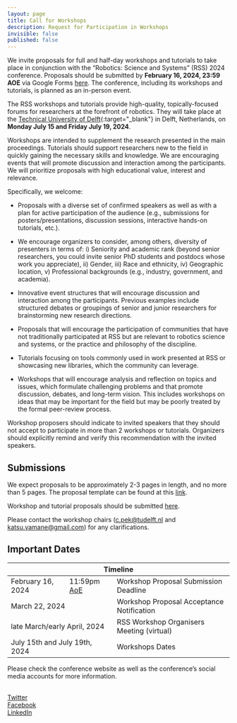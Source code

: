 ```yaml
---
layout: page
title: Call for Workshops
description: Request for Participation in Workshops
invisible: false
published: false
---
```




We invite proposals for full and half-day workshops and tutorials to take place in conjunction with the “Robotics: Science and Systems” (RSS) 2024 conference. Proposals should be submitted by  **February 16, 2024, 23:59 AOE** via Google Forms [here](https://forms.gle/aG55LpD6UxbxDrCt6). The conference, including its workshops and tutorials, is planned as an in-person event.

The RSS workshops and tutorials provide high-quality, topically-focused forums for researchers at the forefront of robotics. They will take place at the [Technical University of Delft](https://www.tudelft.nl/en/){:target="_blank"} in Delft, Netherlands, on **Monday July 15 and Friday July 19, 2024**. 

Workshops are intended to supplement the research presented in the main proceedings. Tutorials should support researchers new to the field in quickly gaining the necessary skills and knowledge. We are encouraging events that will promote discussion and interaction among the participants. We will prioritize proposals with high educational value, interest and relevance.


Specifically, we welcome:

* Proposals with a diverse set of confirmed speakers as well as with a plan for active participation of the audience (e.g., submissions for posters/presentations, discussion sessions, interactive hands-on tutorials, etc.).

* We encourage organizers to consider, among others, diversity of presenters in terms of: i) Seniority and academic rank (beyond senior researchers, you could invite senior PhD students and postdocs whose work you appreciate), ii) Gender, iii) Race and ethnicity, iv) Geographic location, v) Professional backgrounds (e.g., industry, government, and academia).

* Innovative event structures that will encourage discussion and interaction among the participants. Previous examples include structured debates or groupings of senior and junior researchers for brainstorming new research directions.

* Proposals that will encourage the participation of communities that have not traditionally participated at RSS but are relevant to robotics science and systems, or the practice and philosophy of the discipline.

* Tutorials focusing on tools commonly used in work presented at RSS or showcasing new libraries, which the community can leverage.

* Workshops that will encourage analysis and reflection on topics and issues, which formulate challenging problems and that promote discussion, debates, and long-term vision. This includes workshops on ideas that may be important for the field but may be poorly treated by the formal peer-review process.

Workshop proposers should indicate to invited speakers that they should not accept to participate in more than 2 workshops or tutorials. Organizers should explicitly remind and verify this recommendation with the invited speakers.

## Submissions 

We expect proposals to be approximately 2-3 pages in length, and no more than 5 pages. The proposal template can be found at this [link](https://docs.google.com/document/d/1E6idp_ihl2WJNBJPWQRsIxCWpvw4ki4ptteoPdanD2g/edit?usp=sharing).

Workshop and tutorial proposals should be submitted [here](https://forms.gle/aG55LpD6UxbxDrCt6).

Please contact the workshop chairs (c.pek@tudelft.nl and katsu.yamane@gmail.com)  for any clarifications.




## Important Dates
<!-- 
<table class="table">
    <tbody>
      <tr>
        <td >Workshop Proposal Template <a href="https://docs.google.com/document/d/1sB6bz24J8EMSQdpIRsUIWjjfVAJ4mJNsikNmg3f5Oug/">Link</a></td>
      </tr>
      <tr>
      <td >Workshop Proposal Submission <a href="https://docs.google.com/forms/d/e/1FAIpQLSec-uUS7LNlIWVGyaGucJ5qkT6oACbKLkRP2O75dXqpzKFhCQ/viewform">Link</a></td>
      </tr>
    </tbody>
</table>


 -->
<table class="table">
    <thead>
      <tr>
        <th colspan="3">Timeline</th>
      </tr>
    </thead>
    <tbody>
      <tr>
        <td>February 16, 2024</td>
        <td>11:59pm <a href="https://time.is/Anywhere_on_Earth">AoE</a></td>
        <td>Workshop Proposal Submission Deadline</td>
      </tr>
      <tr>
      <td colspan="2">March 22, 2024</td>
        <td>Workshop Proposal Acceptance Notification</td>
      </tr>
       <tr>
      <td colspan="2">late March/early April, 2024</td>
        <td>RSS Workshop Organisers Meeting (virtual)</td>
      </tr>
      <tr>
        <td colspan="2">July 15th and July 19th, 2024</td>
        <td>Workshops Dates</td>
      </tr>
    </tbody>
</table>
<!-- use  </strike> -->

Please check the conference website as well as the conference’s social media accounts for more information.

<br>
<a target="_blank" href="https://twitter.com/RoboticsSciSys"><i class="fa fa-twitter"></i> Twitter </a>
<br>
<a target="_blank" href="https://www.facebook.com/RoboticsSciSys"><i class="fa fa-facebook"></i>  Facebook  </a>
<br>
<a target="_blank" href="https://www.linkedin.com/in/rss-conference-99b28823b/"><i class="fa fa-linkedin"></i>  LinkedIn  </a>
<br>

